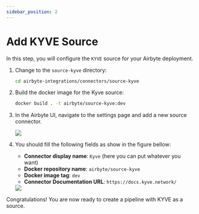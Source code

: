 ```yaml
---
sidebar_position: 2
---
```

# Add KYVE Source

In this step, you will configure the `KYVE` source for your Airbyte deployment.

1. Change to the `source-kyve` directory:

   ```sh
   cd airbyte-integrations/connectors/source-kyve
   ```

2. Build the docker image for the Kyve source:

   ```sh
   docker build . -t airbyte/source-kyve:dev
   ```

3. In the Airbyte UI, navigate to the settings page and add a new source connector.

   <img src="/img/elt/airbyte_new_connector.jpg"/>

4. You should fill the following fields as show in the figure bellow:

   - **Connector display name**: `Kyve` (here you can put whatever you want)
   - **Docker repository name**: `airbyte/source-kyve`
   - **Docker image tag**: `dev`
   - **Connector Documentation URL**: `https://docs.kyve.network/` 
   

   <img src="/img/elt/airbyte_new_connector2.jpg"/>

Congratulations! You are now ready to create a pipeline with KYVE as a source.
